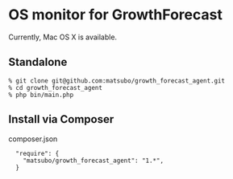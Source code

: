 OS monitor for GrowthForecast
=========================

Currently, Mac OS X is available.

Standalone
-------------------------

```
% git clone git@github.com:matsubo/growth_forecast_agent.git
% cd growth_forecast_agent
% php bin/main.php
```

Install via Composer
-------------------------

composer.json
```
  "require": {
    "matsubo/growth_forecast_agent": "1.*",
  }

```

